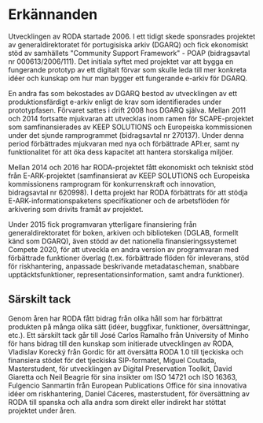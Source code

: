 # Erkännanden

Utvecklingen av RODA startade 2006\. I ett tidigt skede sponsrades projektet av generaldirektoratet för portugisiska arkiv (DGARQ) och fick ekonomiskt stöd av samhällets "Community Support Framework" - POAP (bidragsavtal nr 000613/2006/111). Det initiala syftet med projektet var att bygga en fungerande prototyp av ett digitalt förvar som skulle leda till mer konkreta idéer och kunskap om hur man bygger ett fungerande e-arkiv för DGARQ.

En andra fas som bekostades av DGARQ bestod av utvecklingen av ett produktionsfärdigt e-arkiv enligt de krav som identifierades under prototypfasen. Förvaret sattes i drift 2008 hos DGARQ själva. Mellan 2011 och 2014 fortsatte mjukvaran att utvecklas inom ramen för SCAPE-projektet som samfinansierades av KEEP SOLUTIONS och Europeiska kommissionen under det sjunde ramprogrammet (bidragsavtal nr 270137). Under denna period förbättrades mjukvaran med nya och förbättrade API:er, samt ny funktionalitet för att öka dess kapacitet att hantera storskaliga miljöer.

Mellan 2014 och 2016 har RODA-projektet fått ekonomiskt och tekniskt stöd från E-ARK-projektet (samfinansierat av KEEP SOLUTIONS och Europeiska kommissionens ramprogram för konkurrenskraft och innovation, bidragsavtal nr 620998). I detta projekt har RODA förbättrats för att stödja E-ARK-informationspaketens specifikationer och de arbetsflöden för arkivering som drivits framåt av projektet.

Under 2015 fick programvaran ytterligare finansiering från generaldirektoratet för boken, arkiven och biblioteken (DGLAB, formellt känd som DGARQ), även stödd av det nationella finansieringssystemet Compete 2020, för att utveckla en andra version av programvaran med förbättrade funktioner överlag (t.ex. förbättrade flöden för inleverans, stöd för riskhantering, anpassade beskrivande metadatascheman, snabbare upptäcktsfunktioner, representationsinformation, samt andra funktioner).

## Särskilt tack

Genom åren har RODA fått bidrag från olika håll som har förbättrat produkten på många olika sätt (idéer, buggfixar, funktioner, översättningar, etc.). Ett särskilt tack går till José Carlos Ramalho från University of Minho för hans bidrag till den kunskap som initierade utvecklingen av RODA, Vladislav Korecký från Gordic för att översätta RODA 1.0 till tjeckiska och finansiera stödet för det tjeckiska SIP-formatet, Miguel Coutada, Masterstudent, för utvecklingen av Digital Preservation Toolkit, David Giaretta och Neil Beagrie för sina insikter om ISO 14721 och ISO 16363, Fulgencio Sanmartin från European Publications Office för sina innovativa idéer om riskhantering, Daniel Cáceres, masterstudent, för översättning av RODA till spanska och alla andra som direkt eller indirekt har stöttat projektet under åren.
